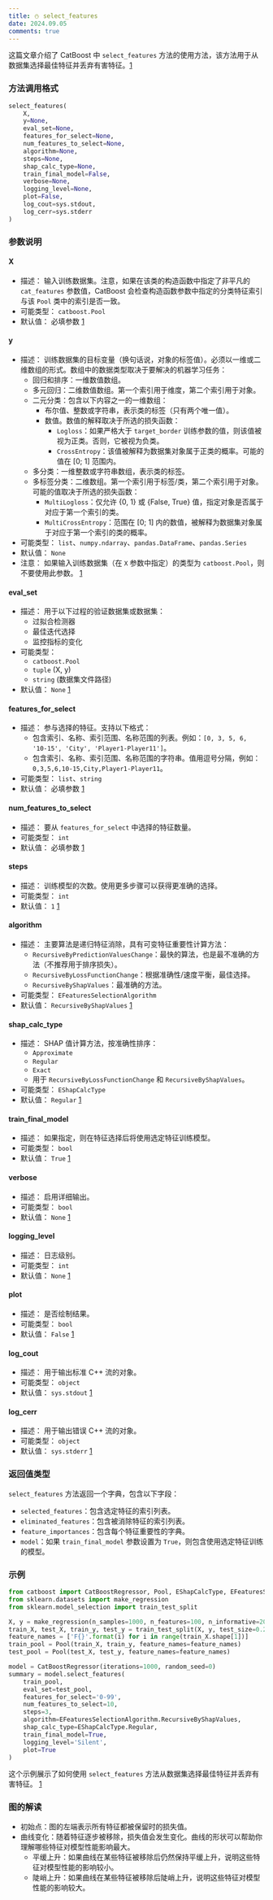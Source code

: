 ```yaml
---
title: ⛄ select_features
date: 2024.09.05
comments: true
---
```


这篇文章介绍了 CatBoost 中 `select_features` 方法的使用方法，该方法用于从数据集选择最佳特征并丢弃有害特征。[1](https://catboost.ai/en/docs/concepts/python-reference_catboost_select_features)

### 方法调用格式

```python
select_features(
    X,
    y=None,
    eval_set=None,
    features_for_select=None,
    num_features_to_select=None,
    algorithm=None,
    steps=None,
    shap_calc_type=None,
    train_final_model=False,
    verbose=None,
    logging_level=None,
    plot=False,
    log_cout=sys.stdout,
    log_cerr=sys.stderr
)
```

### 参数说明

#### X

* 描述： 输入训练数据集。注意，如果在该类的构造函数中指定了非平凡的 `cat_features` 参数值，CatBoost 会检查构造函数参数中指定的分类特征索引与该 `Pool` 类中的索引是否一致。
* 可能类型： `catboost.Pool`
* 默认值： 必填参数 [1](https://catboost.ai/en/docs/concepts/python-reference_catboost_select_features)

#### y

* 描述： 训练数据集的目标变量（换句话说，对象的标签值）。必须以一维或二维数组的形式。数组中的数据类型取决于要解决的机器学习任务：
  * 回归和排序：一维数值数组。
  * 多元回归：二维数值数组。第一个索引用于维度，第二个索引用于对象。
  * 二元分类：包含以下内容之一的一维数组：
    * 布尔值、整数或字符串，表示类的标签（只有两个唯一值）。
    * 数值。数值的解释取决于所选的损失函数：
      * `Logloss`：如果严格大于 `target_border` 训练参数的值，则该值被视为正类。否则，它被视为负类。
      * `CrossEntropy`：该值被解释为数据集对象属于正类的概率。可能的值在 [0; 1] 范围内。
  * 多分类：一维整数或字符串数组，表示类的标签。
  * 多标签分类：二维数组。第一个索引用于标签/类，第二个索引用于对象。可能的值取决于所选的损失函数：
    * `MultiLogloss`：仅允许 {0, 1} 或 {False, True} 值，指定对象是否属于对应于第一个索引的类。
    * `MultiCrossEntropy`：范围在 [0; 1] 内的数值，被解释为数据集对象属于对应于第一个索引的类的概率。
* 可能类型： `list`、`numpy.ndarray`、`pandas.DataFrame`、`pandas.Series`
* 默认值： `None`
* 注意： 如果输入训练数据集（在 `X` 参数中指定）的类型为 `catboost.Pool`，则不要使用此参数。 [1](https://catboost.ai/en/docs/concepts/python-reference_catboost_select_features)

#### eval_set

* 描述： 用于以下过程的验证数据集或数据集：
  * 过拟合检测器
  * 最佳迭代选择
  * 监控指标的变化
* 可能类型：
  * `catboost.Pool`
  * `tuple` (X, y)
  * `string` (数据集文件路径)
* 默认值： `None` [1](https://catboost.ai/en/docs/concepts/python-reference_catboost_select_features)

#### features_for_select

* 描述： 参与选择的特征。支持以下格式：
  * 包含索引、名称、索引范围、名称范围的列表。例如：`[0, 3, 5, 6, '10-15', 'City', 'Player1-Player11']`。
  * 包含索引、名称、索引范围、名称范围的字符串。值用逗号分隔，例如：`0,3,5,6,10-15,City,Player1-Player11`。
* 可能类型： `list`、`string`
* 默认值： 必填参数 [1](https://catboost.ai/en/docs/concepts/python-reference_catboost_select_features)

#### num_features_to_select

* 描述： 要从 `features_for_select` 中选择的特征数量。
* 可能类型： `int`
* 默认值： 必填参数 [1](https://catboost.ai/en/docs/concepts/python-reference_catboost_select_features)

#### steps

* 描述： 训练模型的次数。使用更多步骤可以获得更准确的选择。
* 可能类型： `int`
* 默认值： `1` [1](https://catboost.ai/en/docs/concepts/python-reference_catboost_select_features)

#### algorithm

* 描述： 主要算法是递归特征消除，具有可变特征重要性计算方法：
  * `RecursiveByPredictionValuesChange`：最快的算法，也是最不准确的方法（不推荐用于排序损失）。
  * `RecursiveByLossFunctionChange`：根据准确性/速度平衡，最佳选择。
  * `RecursiveByShapValues`：最准确的方法。
* 可能类型： `EFeaturesSelectionAlgorithm`
* 默认值： `RecursiveByShapValues` [1](https://catboost.ai/en/docs/concepts/python-reference_catboost_select_features)

#### shap_calc_type

* 描述： SHAP 值计算方法，按准确性排序：
  * `Approximate`
  * `Regular`
  * `Exact`
  * 用于 `RecursiveByLossFunctionChange` 和 `RecursiveByShapValues`。
* 可能类型： `EShapCalcType`
* 默认值： `Regular` [1](https://catboost.ai/en/docs/concepts/python-reference_catboost_select_features)

#### train_final_model

* 描述： 如果指定，则在特征选择后将使用选定特征训练模型。
* 可能类型： `bool`
* 默认值： `True` [1](https://catboost.ai/en/docs/concepts/python-reference_catboost_select_features)

#### verbose

* 描述： 启用详细输出。
* 可能类型： `bool`
* 默认值： `None` [1](https://catboost.ai/en/docs/concepts/python-reference_catboost_select_features)

#### logging_level

* 描述： 日志级别。
* 可能类型： `int`
* 默认值： `None` [1](https://catboost.ai/en/docs/concepts/python-reference_catboost_select_features)

#### plot

* 描述： 是否绘制结果。
* 可能类型： `bool`
* 默认值： `False` [1](https://catboost.ai/en/docs/concepts/python-reference_catboost_select_features)

#### log_cout

* 描述： 用于输出标准 C++ 流的对象。
* 可能类型： `object`
* 默认值： `sys.stdout` [1](https://catboost.ai/en/docs/concepts/python-reference_catboost_select_features)

#### log_cerr

* 描述： 用于输出错误 C++ 流的对象。
* 可能类型： `object`
* 默认值： `sys.stderr` [1](https://catboost.ai/en/docs/concepts/python-reference_catboost_select_features)

### 返回值类型

`select_features` 方法返回一个字典，包含以下字段：

* `selected_features`：包含选定特征的索引列表。
* `eliminated_features`：包含被消除特征的索引列表。
* `feature_importances`：包含每个特征重要性的字典。
* `model`：如果 `train_final_model` 参数设置为 `True`，则包含使用选定特征训练的模型。

### 示例

```python
from catboost import CatBoostRegressor, Pool, EShapCalcType, EFeaturesSelectionAlgorithm
from sklearn.datasets import make_regression
from sklearn.model_selection import train_test_split

X, y = make_regression(n_samples=1000, n_features=100, n_informative=20, random_state=0)
train_X, test_X, train_y, test_y = train_test_split(X, y, test_size=0.25, random_state=0)
feature_names = ['F{}'.format(i) for i in range(train_X.shape[1])]
train_pool = Pool(train_X, train_y, feature_names=feature_names)
test_pool = Pool(test_X, test_y, feature_names=feature_names)

model = CatBoostRegressor(iterations=1000, random_seed=0)
summary = model.select_features(
    train_pool,
    eval_set=test_pool,
    features_for_select='0-99',
    num_features_to_select=10,
    steps=3,
    algorithm=EFeaturesSelectionAlgorithm.RecursiveByShapValues,
    shap_calc_type=EShapCalcType.Regular,
    train_final_model=True,
    logging_level='Silent',
    plot=True
)
```

这个示例展示了如何使用 `select_features` 方法从数据集选择最佳特征并丢弃有害特征。 [1](https://catboost.ai/en/docs/concepts/python-reference_catboost_select_features)

### 图的解读

- 初始点：图的左端表示所有特征都被保留时的损失值。
- 曲线变化：随着特征逐步被移除，损失值会发生变化。曲线的形状可以帮助你理解哪些特征对模型性能影响最大。
  - 平缓上升：如果曲线在某些特征被移除后仍然保持平缓上升，说明这些特征对模型性能的影响较小。
  - 陡峭上升：如果曲线在某些特征被移除后陡峭上升，说明这些特征对模型性能的影响较大。